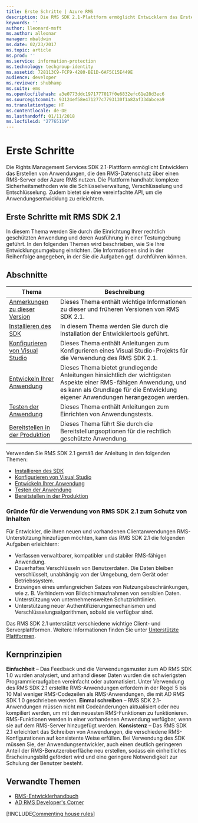 ```yaml
---
title: Erste Schritte | Azure RMS
description: Die RMS SDK 2.1-Plattform ermöglicht Entwicklern das Erstellen von Anwendungen, die den RMS-Datenschutz nutzen.
keywords: ''
author: lleonard-msft
ms.author: alleonar
manager: mbaldwin
ms.date: 02/23/2017
ms.topic: article
ms.prod: ''
ms.service: information-protection
ms.technology: techgroup-identity
ms.assetid: 728113C9-FCF9-4280-BE1D-6AF5C15E449E
audience: developer
ms.reviewer: shubhamp
ms.suite: ems
ms.openlocfilehash: a3e0773ddc1971777017f0e6832efc61e28d3ec6
ms.sourcegitcommit: 93124ef58e471277c7793130f1a82af33dabcea9
ms.translationtype: HT
ms.contentlocale: de-DE
ms.lasthandoff: 01/11/2018
ms.locfileid: "27765119"
---
```

# <a name="getting-started"></a>Erste Schritte

Die Rights Management Services SDK 2.1-Plattform ermöglicht Entwicklern das Erstellen von Anwendungen, die den RMS-Datenschutz über einen RMS-Server oder Azure RMS nutzen. Die Plattform handhabt komplexe Sicherheitsmethoden wie die Schlüsselverwaltung, Verschlüsselung und Entschlüsselung. Zudem bietet sie eine vereinfachte API, um die Anwendungsentwicklung zu erleichtern.

## <a name="get-started-with-rms-sdk-21"></a>Erste Schritte mit RMS SDK 2.1

In diesem Thema werden Sie durch die Einrichtung Ihrer rechtlich geschützten Anwendung und deren Ausführung in einer Testumgebung geführt. In den folgenden Themen wird beschrieben, wie Sie Ihre Entwicklungsumgebung einrichten. Die Informationen sind in der Reihenfolge angegeben, in der Sie die Aufgaben ggf. durchführen können.

## <a name="in-this-sections"></a>Abschnitte

| Thema | Beschreibung |
|-------|-------------|
| [Anmerkungen zu dieser Version](release-notes-rtm.md) | Dieses Thema enthält wichtige Informationen zu dieser und früheren Versionen von RMS SDK 2.1.|
| [Installieren des SDK](install-the-rms-sdk.md) | In diesem Thema werden Sie durch die Installation der Entwicklertools geführt.|
| [Konfigurieren von Visual Studio](how-to-configure-a-visual-studio-project-to-use-the-ad-rms-sdk-2-0.md) | Dieses Thema enthält Anleitungen zum Konfigurieren eines Visual Studio-Projekts für die Verwendung des RMS SDK 2.1.|
| [Entwickeln Ihrer Anwendung](developing-your-application.md) | Dieses Thema bietet grundlegende Anleitungen hinsichtlich der wichtigsten Aspekte einer RMS-fähigen Anwendung, und es kann als Grundlage für die Entwicklung eigener Anwendungen herangezogen werden.|
| [Testen der Anwendung](how-to-set-up-your-test-environment.md) |Dieses Thema enthält Anleitungen zum Einrichten von Anwendungstests.|
| [Bereitstellen in der Produktion](deploying-your-application.md) |Dieses Thema führt Sie durch die Bereitstellungsoptionen für die rechtlich geschützte Anwendung.|


Verwenden Sie RMS SDK 2.1 gemäß der Anleitung in den folgenden Themen:

- [Installieren des SDK](install-the-rms-sdk.md)
- [Konfigurieren von Visual Studio](how-to-configure-a-visual-studio-project-to-use-the-ad-rms-sdk-2-0.md)
- [Entwickeln Ihrer Anwendung](developing-your-application.md)
- [Testen der Anwendung](how-to-set-up-your-test-environment.md)
- [Bereitstellen in der Produktion](deploying-your-application.md)

### <a name="why-use-rms-sdk-21-for-protecting-your-content"></a>Gründe für die Verwendung von RMS SDK 2.1 zum Schutz von Inhalten

Für Entwickler, die ihren neuen und vorhandenen Clientanwendungen RMS-Unterstützung hinzufügen möchten, kann das RMS SDK 2.1 die folgenden Aufgaben erleichtern:

-   Verfassen verwaltbarer, kompatibler und stabiler RMS-fähigen Anwendung.
-   Dauerhaftes Verschlüsseln von Benutzerdaten. Die Daten bleiben verschlüsselt, unabhängig von der Umgebung, dem Gerät oder Betriebssystem.
-   Erzwingen eines umfangreichen Satzes von Nutzungsbeschränkungen, wie z. B. Verhindern von Bildschirmaufnahmen von sensiblen Daten.
-   Unterstützung von unternehmensweiten Schutzrichtlinien.
-   Unterstützung neuer Authentifizierungsmechanismen und Verschlüsselungsalgorithmen, sobald sie verfügbar sind.

Das RMS SDK 2.1 unterstützt verschiedene wichtige Client- und Serverplattformen. Weitere Informationen finden Sie unter [Unterstützte Plattformen](supported-platforms.md).

## <a name="core-principles"></a>Kernprinzipien

**Einfachheit** – Das Feedback und die Verwendungsmuster zum AD RMS SDK 1.0 wurden analysiert, und anhand dieser Daten wurden die schwierigsten Programmieraufgaben vereinfacht oder automatisiert. Unter Verwendung des RMS SDK 2.1 erstellte RMS-Anwendungen erfordern in der Regel 5 bis 10 Mal weniger RMS-Codezeilen als RMS-Anwendungen, die mit AD RMS SDK 1.0 geschrieben werden.
**Einmal schreiben** – RMS SDK 2.1-Anwendungen müssen nicht mit Codeänderungen aktualisiert oder neu kompiliert werden, um mit den neuesten RMS-Funktionen zu funktionieren. RMS-Funktionen werden in einer vorhandenen Anwendung verfügbar, wenn sie auf dem RMS-Server hinzugefügt werden.
**Konsistenz** – Das RMS SDK 2.1 erleichtert das Schreiben von Anwendungen, die verschiedene RMS-Konfigurationen auf konsistente Weise erfüllen. Bei Verwendung des SDK müssen Sie, der Anwendungsentwickler, auch einen deutlich geringeren Anteil der RMS-Benutzeroberfläche neu erstellen, sodass ein einheitliches Erscheinungsbild gefördert wird und eine geringere Notwendigkeit zur Schulung der Benutzer besteht.

## <a name="related-topics"></a>Verwandte Themen

* [RMS-Entwicklerhandbuch](developers-guide.md)
* [AD RMS Developer's Corner](http://blogs.msdn.com/b/rms/)

[!INCLUDE[Commenting house rules](../includes/houserules.md)]